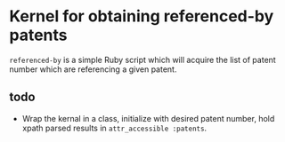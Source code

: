 # Kernel for obtaining referenced-by patents

`referenced-by` is a simple Ruby script which will acquire the list of
patent number which are referencing a given patent.

## todo

* Wrap the kernal in a class, initialize with desired patent number,
  hold xpath parsed results in `attr_accessible :patents`.
